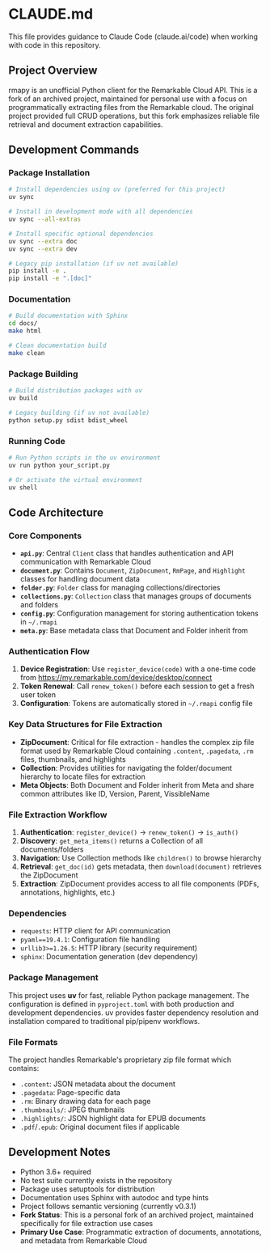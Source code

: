 # CLAUDE.md

This file provides guidance to Claude Code (claude.ai/code) when working with code in this repository.

## Project Overview

rmapy is an unofficial Python client for the Remarkable Cloud API. This is a fork of an archived project, maintained for personal use with a focus on programmatically extracting files from the Remarkable cloud. The original project provided full CRUD operations, but this fork emphasizes reliable file retrieval and document extraction capabilities.

## Development Commands

### Package Installation
```bash
# Install dependencies using uv (preferred for this project)
uv sync

# Install in development mode with all dependencies
uv sync --all-extras

# Install specific optional dependencies
uv sync --extra doc
uv sync --extra dev

# Legacy pip installation (if uv not available)
pip install -e .
pip install -e ".[doc]"
```

### Documentation
```bash
# Build documentation with Sphinx
cd docs/
make html

# Clean documentation build
make clean
```

### Package Building
```bash
# Build distribution packages with uv
uv build

# Legacy building (if uv not available)
python setup.py sdist bdist_wheel
```

### Running Code
```bash
# Run Python scripts in the uv environment
uv run python your_script.py

# Or activate the virtual environment
uv shell
```

## Code Architecture

### Core Components

- **`api.py`**: Central `Client` class that handles authentication and API communication with Remarkable Cloud
- **`document.py`**: Contains `Document`, `ZipDocument`, `RmPage`, and `Highlight` classes for handling document data
- **`folder.py`**: `Folder` class for managing collections/directories
- **`collections.py`**: `Collection` class that manages groups of documents and folders
- **`config.py`**: Configuration management for storing authentication tokens in `~/.rmapi`
- **`meta.py`**: Base metadata class that Document and Folder inherit from

### Authentication Flow

1. **Device Registration**: Use `register_device(code)` with a one-time code from https://my.remarkable.com/device/desktop/connect
2. **Token Renewal**: Call `renew_token()` before each session to get a fresh user token
3. **Configuration**: Tokens are automatically stored in `~/.rmapi` config file

### Key Data Structures for File Extraction

- **ZipDocument**: Critical for file extraction - handles the complex zip file format used by Remarkable Cloud containing `.content`, `.pagedata`, `.rm` files, thumbnails, and highlights
- **Collection**: Provides utilities for navigating the folder/document hierarchy to locate files for extraction
- **Meta Objects**: Both Document and Folder inherit from Meta and share common attributes like ID, Version, Parent, VissibleName

### File Extraction Workflow

1. **Authentication**: `register_device()` → `renew_token()` → `is_auth()`
2. **Discovery**: `get_meta_items()` returns a Collection of all documents/folders
3. **Navigation**: Use Collection methods like `children()` to browse hierarchy
4. **Retrieval**: `get_doc(id)` gets metadata, then `download(document)` retrieves the ZipDocument
5. **Extraction**: ZipDocument provides access to all file components (PDFs, annotations, highlights, etc.)

### Dependencies

- `requests`: HTTP client for API communication
- `pyaml==19.4.1`: Configuration file handling
- `urllib3>=1.26.5`: HTTP library (security requirement)
- `sphinx`: Documentation generation (dev dependency)

### Package Management

This project uses **uv** for fast, reliable Python package management. The configuration is defined in `pyproject.toml` with both production and development dependencies. uv provides faster dependency resolution and installation compared to traditional pip/pipenv workflows.

### File Formats

The project handles Remarkable's proprietary zip file format which contains:
- `.content`: JSON metadata about the document
- `.pagedata`: Page-specific data
- `.rm`: Binary drawing data for each page
- `.thumbnails/`: JPEG thumbnails
- `.highlights/`: JSON highlight data for EPUB documents
- `.pdf`/`.epub`: Original document files if applicable

## Development Notes

- Python 3.6+ required
- No test suite currently exists in the repository
- Package uses setuptools for distribution
- Documentation uses Sphinx with autodoc and type hints
- Project follows semantic versioning (currently v0.3.1)
- **Fork Status**: This is a personal fork of an archived project, maintained specifically for file extraction use cases
- **Primary Use Case**: Programmatic extraction of documents, annotations, and metadata from Remarkable Cloud